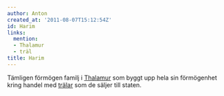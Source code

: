 ```yaml
---
author: Anton
created_at: '2011-08-07T15:12:54Z'
id: Harim
links:
  mention:
  - Thalamur
  - träl
title: Harim
---
```


Tämligen förmögen familj i [Thalamur] som byggt upp hela sin förmögenhet kring handel med [trälar]
som de säljer till staten.

  [Thalamur]: Thalamur
  [trälar]: träl
